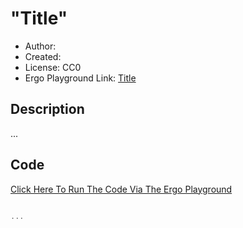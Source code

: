 "Title"
=================================

* Author:
* Created:
* License: CC0
* Ergo Playground Link: [Title](scastie_ergo_playground_url)

Description
----------
...



Code
----------
[Click Here To Run The Code Via The Ergo Playground](scastie_ergo_playground_url)

```scala

...

```
